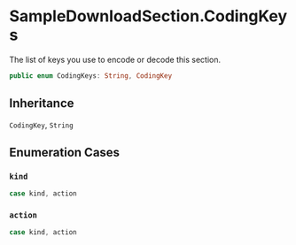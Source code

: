 # SampleDownloadSection.CodingKeys

The list of keys you use to encode or decode this section.

``` swift
public enum CodingKeys: String, CodingKey 
```

## Inheritance

`CodingKey`, `String`

## Enumeration Cases

### `kind`

``` swift
case kind, action
```

### `action`

``` swift
case kind, action
```
